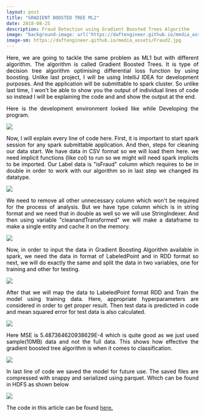 ```yaml
---
layout: post
title: "GRADIENT BOOSTED TREE ML2"
date: 2018-08-25
description: Fraud Detection using Gradient Boosted Trees Algorithm
image: "background-image: url('https://daftengineer.github.io/media_assets/Fraud2.jpg');"
image-sm: https://daftengineer.github.io/media_assets/Fraud2.jpg
---
```


<div style="color:black;"><p></p>
<p style="text-align:justify;">Here, we are going to tackle the same problem as ML1 but with different algorithm. The algorithm is called Gradient Boosted Trees. It is type of decision tree algorithm optimising differential loss function by using boosting. Unlike last project, I will be using IntelliJ IDEA for development purposes. And the application will be submittable to spark cluster. So unlike last time, I won't be able to show you the output of individual lines of code so instead I will be explaining the code and and show the output at the end.</p>
<p style="text-align:justify;">Here is the development environment looked like while Developing the program.</p>
  <img src="https://daftengineer.github.io/media_assets/ml2p1.png" />
<p style="text-align:justify;">Now, I will explain every line of code here. First, it is important to start spark session for any spark submittable application. And then, steps for cleaning our data start. We have data in CSV format so we will load them here. we need implicit functions (like col) to run so we might will need spark implicits to be imported. Our Label data is "isFraud" column which requires to be in double in order to work with our algorithm so in last step we changed its datatype.</p>
  <img src="https://daftengineer.github.io/media_assets/ml2p2.jpg" />
<p style="text-align:justify;">We need to remove all other unnecessary column which won't be required for the process of analysis. But we have type column which is in string format and we need that in double as well so we will use StringIndexer. And then using variable "cleanandTransformed" we will make a dataframe to make a single entity and cache it on the memory.</p>
   <img src="https://daftengineer.github.io/media_assets/ml2p3.jpg" />
<p style="text-align:justify;">Now, in order to input the data in Gradient Boosting Algorithm available in spark, we need the data in format of LabeledPoint and in RDD format so next, we will do exactly the same and split the data in two variables, one for training and other for testing.</p>
   <img src="https://daftengineer.github.io/media_assets/ml2p4.jpg" />
  
<p style="text-align:justify;">After that we will map the data to LabeledPoint format RDD and Train the model using training data. Here, appropriate hyperparameters are considered in order to get proper result. Then test data is predicted in code and mean squared error for test data is also calculated.</p>
 <img src="https://daftengineer.github.io/media_assets/ml2p5.jpg" />
 <p style="text-align:justify;">Here MSE is 5.487364620938629E-4 which is quite good as we just used sample(10MB) data and not the full data. This shows how effective the gradient boosted tree algorithm is when it comes to classification.</p>
   <img src="https://daftengineer.github.io/media_assets/ml2p6.jpg" />
 <p style="text-align:justify;"> In last line of code we saved the model for future use. The saved files are compressed with snappy and serialized using parquet. Which can be found in HDFS as shown below</p>
   <img src="https://daftengineer.github.io/media_assets/ml2p7.jpg" />

<p style="text-align:justify;">The code in this article can be found <a href="https://github.com/daftengineer/MachineLearningProjects/blob/master/FraudDetectionWithGBT.scala">here.</a></p>
</div>
